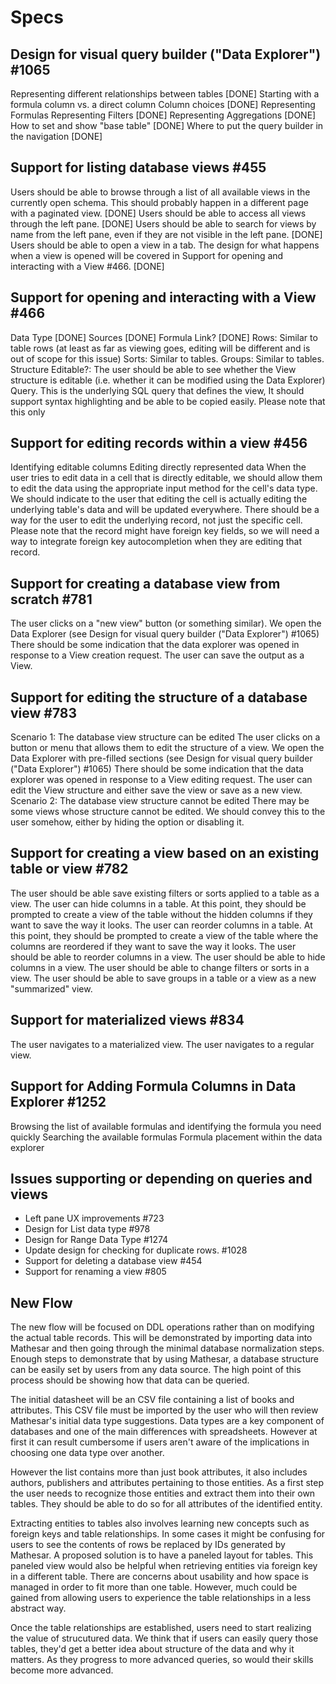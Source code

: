 # Specs

## Design for visual query builder ("Data Explorer") #1065

Representing different relationships between tables [DONE]
Starting with a formula column vs. a direct column
Column choices [DONE]
Representing Formulas
Representing Filters [DONE]
Representing Aggregations [DONE]
How to set and show "base table" [DONE]
Where to put the query builder in the navigation [DONE]

## Support for listing database views #455

Users should be able to browse through a list of all available views in the currently open schema. This should probably happen in a different page with a paginated view. [DONE]
Users should be able to access all views through the left pane. [DONE]
Users should be able to search for views by name from the left pane, even if they are not visible in the left pane. [DONE]
Users should be able to open a view in a tab. The design for what happens when a view is opened will be covered in Support for opening and interacting with a View #466. [DONE]

## Support for opening and interacting with a View #466

Data Type [DONE]
Sources [DONE]
Formula
Link? [DONE]
Rows: Similar to table rows (at least as far as viewing goes, editing will be different and is out of scope for this issue)
Sorts: Similar to tables.
Groups: Similar to tables.
Structure Editable?: The user should be able to see whether the View structure is editable (i.e. whether it can be modified using the Data Explorer)
Query. This is the underlying SQL query that defines the view, It should support syntax highlighting and be able to be copied easily. Please note that this only

## Support for editing records within a view #456

Identifying editable columns
Editing directly represented data
When the user tries to edit data in a cell that is directly editable, we should allow them to edit the data using the appropriate input method for the cell's data type.
We should indicate to the user that editing the cell is actually editing the underlying table's data and will be updated everywhere.
There should be a way for the user to edit the underlying record, not just the specific cell.
Please note that the record might have foreign key fields, so we will need a way to integrate foreign key autocompletion when they are editing that record.

## Support for creating a database view from scratch #781

The user clicks on a "new view" button (or something similar).
We open the Data Explorer (see Design for visual query builder ("Data Explorer") #1065)
There should be some indication that the data explorer was opened in response to a View creation request.
The user can save the output as a View.

## Support for editing the structure of a database view #783

Scenario 1: The database view structure can be edited
The user clicks on a button or menu that allows them to edit the structure of a view.
We open the Data Explorer with pre-filled sections (see Design for visual query builder ("Data Explorer") #1065)
There should be some indication that the data explorer was opened in response to a View editing request.
The user can edit the View structure and either save the view or save as a new view.
Scenario 2: The database view structure cannot be edited
There may be some views whose structure cannot be edited. We should convey this to the user somehow, either by hiding the option or disabling it.

## Support for creating a view based on an existing table or view #782

The user should be able save existing filters or sorts applied to a table as a view.
The user can hide columns in a table. At this point, they should be prompted to create a view of the table without the hidden columns if they want to save the way it looks.
The user can reorder columns in a table. At this point, they should be prompted to create a view of the table where the columns are reordered if they want to save the way it looks.
The user should be able to reorder columns in a view.
The user should be able to hide columns in a view.
The user should be able to change filters or sorts in a view.
The user should be able to save groups in a table or a view as a new "summarized" view.

## Support for materialized views #834

The user navigates to a materialized view.
The user navigates to a regular view.

## Support for Adding Formula Columns in Data Explorer #1252

Browsing the list of available formulas and identifying the formula you need quickly
Searching the available formulas
Formula placement within the data explorer

## Issues supporting or depending on queries and views

- Left pane UX improvements #723
- Design for List data type #978
- Design for Range Data Type #1274
- Update design for checking for duplicate rows. #1028
- Support for deleting a database view #454
- Support for renaming a view #805

## New Flow

The new flow will be focused on DDL operations rather than on modifying the actual table records. This will be demonstrated by importing data into Mathesar and then going through the minimal database normalization steps. Enough steps to demonstrate that by using Mathesar, a database structure can be easily set by users from any data source. The high point of this process should be showing how that data can be queried.

The initial datasheet will be an CSV file containing a list of books and attributes. This CSV file must be imported by the user who will then review Mathesar's initial data type suggestions. Data types are a key component of databases and one of the main differences with spreadsheets. However at first it can result cumbersome if users aren't aware of the implications in choosing one data type over another.

However the list contains more than just book attributes, it also includes authors, publishers and attributes pertaining to those entities. As a first step the user needs to recognize those entities and extract them into their own tables. They should be able to do so for all attributes of the identified entity.

Extracting entities to tables also involves learning new concepts such as foreign keys and table relationships. In some cases it might be confusing for users to see the contents of rows be replaced by IDs generated by Mathesar. A proposed solution is to have a paneled layout for tables. This paneled view would also be helpful when retrieving entities via foreign key in a different table. There are concerns about usability and how space is managed in order to fit more than one table. However, much could be gained from allowing users to experience the table relationships in a less abstract way.

Once the table relationships are established, users need to start realizing the value of strucutured data. We think that if users can easily query those tables, they'd get a better idea about structure of the data and why it matters. As they progress to more advanced queries, so would their skills become more advanced.